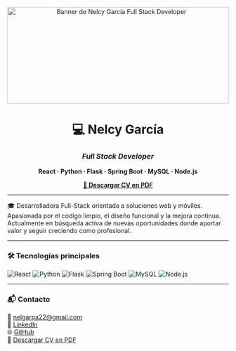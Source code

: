 <p align="center">
  <img src="https://github.com/nelcygarcia/CV-NelcyGarcia/blob/main/banner-nelcy.png" alt="Banner de Nelcy García Full Stack Developer" style="width:100%; max-height:220px; object-fit:cover;" />
</p>




<h1 align="center">💻 <strong>Nelcy García</strong></h1>
<h3 align="center"><em>Full Stack Developer</em></h3>
<p align="center"><strong>React · Python · Flask · Spring Boot · MySQL · Node.js</strong></p>

<p align="center">
  <a href="https://bit.ly/NelcyFullStackCV"><strong>📎 Descargar CV en PDF</strong></a>
</p>

---

🎓 Desarrolladora Full-Stack orientada a soluciones web y móviles.  
Apasionada por el código limpio, el diseño funcional y la mejora continua.  
Actualmente en búsqueda activa de nuevas oportunidades donde aportar valor y seguir creciendo como profesional.

---

### 🛠️ Tecnologías principales

![React](https://img.shields.io/badge/-React-61DAFB?style=flat&logo=react&logoColor=black)
![Python](https://img.shields.io/badge/-Python-3776AB?style=flat&logo=python&logoColor=white)
![Flask](https://img.shields.io/badge/-Flask-black?style=flat&logo=flask)
![Spring Boot](https://img.shields.io/badge/-Spring%20Boot-6DB33F?style=flat&logo=springboot&logoColor=white)
![MySQL](https://img.shields.io/badge/-MySQL-4479A1?style=flat&logo=mysql&logoColor=white)
![Node.js](https://img.shields.io/badge/-Node.js-339933?style=flat&logo=nodedotjs&logoColor=white)

---

### 📬 Contacto

📧 nelgarpa22@gmail.com  
🔗 [LinkedIn](https://www.linkedin.com/in/nelcy-garcia)  
🌐 [GitHub](https://github.com/nelcygarcia)  
📎 [Descargar CV en PDF](https://bit.ly/NelcyFullStackCV)

